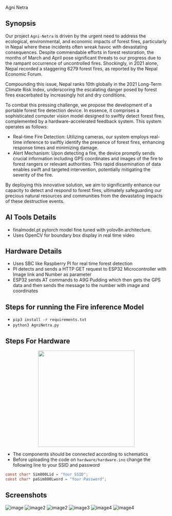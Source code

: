 Agni Netra

## Synopsis

Our project `Agni-Netra` is driven by the urgent need to address the ecological, environmental, and economic impacts of forest fires, particularly in Nepal where these incidents often wreak havoc with devastating consequences. Despite commendable efforts in forest restoration, the months of March and April pose significant threats to our progress due to the rampant occurrence of uncontrolled fires. Shockingly, in 2021 alone, Nepal recorded a staggering 6279 forest fires, as reported by the Nepal Economic Forum.

Compounding this issue, Nepal ranks 10th globally in the 2021 Long-Term Climate Risk Index, underscoring the escalating danger posed by forest fires exacerbated by increasingly hot and dry conditions.

To combat this pressing challenge, we propose the development of a portable forest fire detection device. In essence, it comprises a sophisticated computer vision model designed to swiftly detect forest fires, complemented by a hardware-accelerated feedback system. This system operates as follows:

- Real-time Fire Detection: Utilizing cameras, our system employs real-time inference to swiftly identify the presence of forest fires, enhancing response times and minimizing damage.
- Alert Mechanism: Upon detecting a fire, the device promptly sends crucial information including GPS coordinates and images of the fire to forest rangers or relevant authorities. This rapid dissemination of data enables swift and targeted intervention, potentially mitigating the severity of the fire.

By deploying this innovative solution, we aim to significantly enhance our capacity to detect and respond to forest fires, ultimately safeguarding our precious natural resources and communities from the devastating impacts of these destructive events.

## AI Tools Details

- finalmodel.pt pytorch model fine tuned with yolov8n architecture.
- Uses OpenCV for boundary box display in real time video

## Hardware Details

- Uses SBC like Raspberry PI for real time forest detection
- PI detects and sends a HTTP GET request to ESP32 Microcontroller with Image link and Number as parameter
- ESP32 sends AT commands to A9G Pudding which then gets the GPS data and then sends the message to the number with image and coordinates

## Steps for running the Fire inference Model

- `pip3 install -r requirements.txt`
- `python3 AgniNetra.py`

## Steps For Hardware

<center>
    <img src="./images/Hardware_Components.png" width="300" height="300"/>
</center>

- The components should be connected according to schematics
- Before uploading the code on `hardware/hardware.ino` change the following line to your SSID and password

```c
const char* Sim800Lid = "Your SSID";
const char* paSim800Lword = "Your Password";
```

## Screenshots

![image](./images/Fire_Detection.png)
![image2](./images/Smoke_Detection.png)
![image2](./images/Message.jpg)
![image3](./images/Serial_Monitor.png)
![image4](./images/Both_Fire_and_Smoke_Detection.png)
![image4](./images/fire_rasbberry_%20camera.png)
